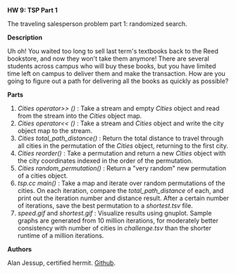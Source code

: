 **HW 9: TSP Part 1**

The traveling salesperson problem part 1: randomized search.

**Description**

Uh oh! You waited too long to sell last term's textbooks back to the Reed bookstore, and now they won't take them anymore! There are several students across campus who will buy these books, but you have limited time left on campus to deliver them and make the transaction. How are you going to figure out a path for delivering all the books as quickly as possible?

**Parts**
1. *Cities operator>> ()* : Take a stream and empty *Cities* object and read from the stream into the *Cities* object map.
2. *Cities operator<< ()* : Take a stream and *Cities* object and write the city object map to the stream.
3. *Cities total_path_distance()* : Return the total distance to travel through all cities in the permutation of the *Cities* object, returning to the first city.
4. *Cities reorder()* : Take a permutation and return a new *Cities* object with the city coordinates indexed in the order of the permutation.
5. *Cities random_permutation()* : Return a "very random" new permutation of a cities object.
6. *tsp.cc main()* : Take a map and iterate over random permutations of the cities. On each iteration, compare the *total_path_distance* of each, and print out the iteration number and distance result. After a certain number of iterations, save the best permutation to a *shortest.tsv* file.
7. *speed.gif* and *shortest.gif* : Visualize results using gnuplot. Sample graphs are generated from 10 million iterations, for moderately better consistency with number of cities in *challenge.tsv* than the shorter runtime of a million iterations.

**Authors**

Alan Jessup, certified hermit. [Github](https://github.com/alwritescode).
